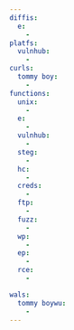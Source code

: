 ```yaml
---
diffis:
  e:
    -
platfs:
  vulnhub:
    -
curls:
  tommy boy:
    -
functions:
  unix:
    -
  e:
    -
  vulnhub:
    -
  steg:
    -
  hc:
    -
  creds:
    -
  ftp:
    -
  fuzz:
    -
  wp:
    -
  ep:
    -
  rce:
    -

wals:
  tommy boywu:
    -
---
```

